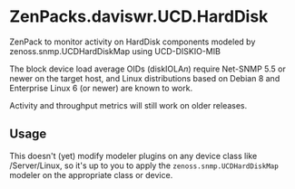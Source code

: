 # ZenPacks.daviswr.UCD.HardDisk

ZenPack to monitor activity on HardDisk components modeled by zenoss.snmp.UCDHardDiskMap using UCD-DISKIO-MIB

The block device load average OIDs (diskIOLA*n*) require Net-SNMP 5.5 or newer on the target host, and Linux distributions based on Debian 8 and Enterprise Linux 6 (or newer) are known to work.

Activity and throughput metrics will still work on older releases.

## Usage

This doesn't (yet) modify modeler plugins on any device class like /Server/Linux, so it's up to you to apply the `zenoss.snmp.UCDHardDiskMap` modeler on the appropriate class or device.
